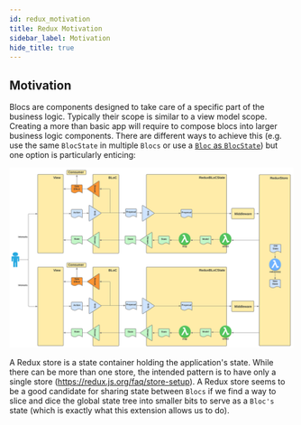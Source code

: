 ```yaml
---
id: redux_motivation
title: Redux Motivation
sidebar_label: Motivation
hide_title: true
---
```


## Motivation

Blocs are components designed to take care of a specific part of the business logic. Typically their scope is similar to a view model scope. Creating a more than basic app will require to compose blocs into larger business logic components. There are different ways to achieve this (e.g. use the same `BlocState` in multiple `Blocs` or use a [`Bloc` as `BlocState`](../../architecture/blocstate/bloc_state.md#bloc-isa-blocstate)) but one option is particularly enticing:

![Bloc Redux](../../../static/img/BLoC%20Architecture%20-%20BLoC%20Redux.svg)

A Redux store is a state container holding the application's state. While there can be more than one store, the intended pattern is to have only a single store (https://redux.js.org/faq/store-setup). A Redux store seems to be a good candidate for sharing state between `Blocs` if we find a way to slice and dice the global state tree into smaller bits to serve as a `Bloc's` state (which is exactly what this extension allows us to do).
